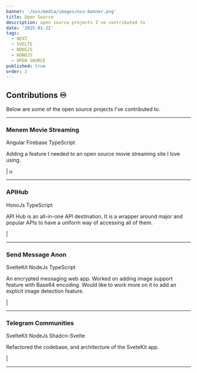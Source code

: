 ```yaml
---
banner: '/oss/media/images/oss-banner.png'
title: Open Source
description: open source projects I've contributed to
date: '2025-01-22'
tags:
  - NEXT
  - SVELTE
  - NODEJS
  - HONOJS
  - OPEN SOURCE
published: true
order: 2
---
```


<script>
  import Link from '../lib/components/Link.svelte'
</script>

## Contributions ♾️

Below are some of the open source projects I've contributed to.

<hr />

### **Menem Movie Streaming**

<span class="tag">Angular</span> <span class="tag">Firebase</span> <span class="tag">TypeScript</span>

Adding a feature I needed to an open source movie streaming site I love using.

<Link name="Live Site" href="https://apihub-seven.vercel.app/" /> | <Link name="GitHub" href="https://github.com/dagmawibabi/APIHub" />
u
<hr />

### **APIHub**

<span class="tag">HonoJs</span> <span class="tag">TypeScript</span>

API Hub is an all-in-one API destination. It is a wrapper around major and popular APIs to have a uniform way of accessing all of them.

<Link name="Live Site" href="https://apihub-seven.vercel.app/" /> | <Link name="GitHub" href="https://github.com/dagmawibabi/APIHub" />

<hr />

### **Send Message Anon**

<span class="tag">SvelteKit</span> <span class="tag">NodeJs</span> <span class="tag">TypeScript</span>

An encrypted messaging web app. Worked on adding image support feature with Base64 encoding. Would like to work more on it to add an explicit image detection feature.

<Link name="Live Site" href="https://sma.robi.work/" /> | <Link name="GitHub" href="https://github.com/RobiMez/sma" />

<hr />

### **Telegram Communities**

<span class="tag">SvelteKit</span> <span class="tag">NodeJs</span> <span class="tag">Shadcn-Svelte</span>

Refactored the codebase, and architecture of the SveteKit app.

<Link name="Live Site" href="https://telegram.dagmawi.dev/" /> | <Link name="GitHub" href="https://github.com/dagmawibabi/TelegramCommunityGallery" />

<hr />
